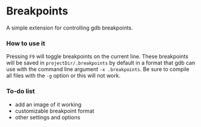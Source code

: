 # Breakpoints
A simple extension for controlling gdb breakpoints.

### How to use it

Pressing `F9` will toggle breakpoints on the current line. These breakpoints will be saved in `projectDir/.breakpoints` by default in a format that gdb can use with the command line argument `-x .breakpoints`. Be sure to compile all files with the `-g` option or this will not work.

### To-do list

- add an image of it working
- customizable breakpoint format
- other settings and options
